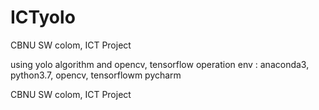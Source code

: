 # ICTyolo
CBNU SW colom, ICT Project

using yolo algorithm and opencv, tensorflow
operation env : anaconda3, python3.7, opencv, tensorflowm pycharm

CBNU SW colom, ICT Project
